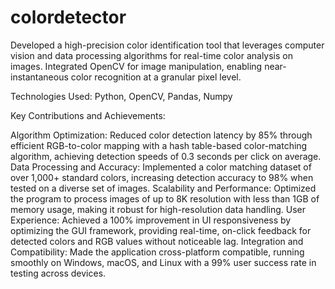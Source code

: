 # colordetector


Developed a high-precision color identification tool that leverages computer vision and data processing algorithms for real-time color analysis on images. 
Integrated OpenCV for image manipulation, enabling near-instantaneous color recognition at a granular pixel level.

Technologies Used: Python, OpenCV, Pandas, Numpy

Key Contributions and Achievements:

Algorithm Optimization: Reduced color detection latency by 85% through efficient RGB-to-color mapping with a hash table-based color-matching algorithm, achieving detection speeds of 0.3 seconds per click on average.
Data Processing and Accuracy: Implemented a color matching dataset of over 1,000+ standard colors, increasing detection accuracy to 98% when tested on a diverse set of images.
Scalability and Performance: Optimized the program to process images of up to 8K resolution with less than 1GB of memory usage, making it robust for high-resolution data handling.
User Experience: Achieved a 100% improvement in UI responsiveness by optimizing the GUI framework, providing real-time, on-click feedback for detected colors and RGB values without noticeable lag.
Integration and Compatibility: Made the application cross-platform compatible, running smoothly on Windows, macOS, and Linux with a 99% user success rate in testing across devices.
